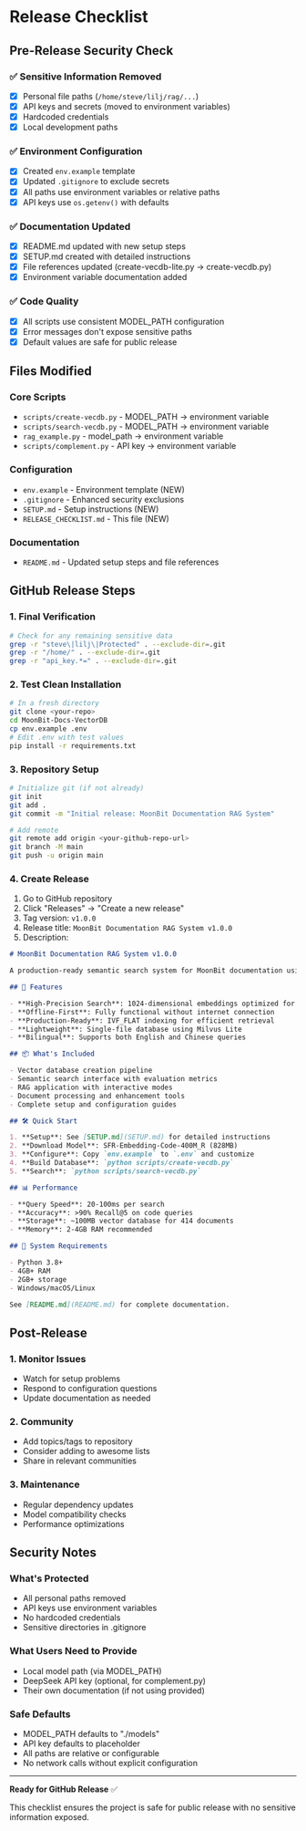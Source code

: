 # Release Checklist

## Pre-Release Security Check

### ✅ Sensitive Information Removed

- [x] Personal file paths (`/home/steve/lilj/rag/...`)
- [x] API keys and secrets (moved to environment variables)
- [x] Hardcoded credentials
- [x] Local development paths

### ✅ Environment Configuration

- [x] Created `env.example` template
- [x] Updated `.gitignore` to exclude secrets
- [x] All paths use environment variables or relative paths
- [x] API keys use `os.getenv()` with defaults

### ✅ Documentation Updated

- [x] README.md updated with new setup steps
- [x] SETUP.md created with detailed instructions
- [x] File references updated (create-vecdb-lite.py → create-vecdb.py)
- [x] Environment variable documentation added

### ✅ Code Quality

- [x] All scripts use consistent MODEL_PATH configuration
- [x] Error messages don't expose sensitive paths
- [x] Default values are safe for public release

## Files Modified

### Core Scripts
- `scripts/create-vecdb.py` - MODEL_PATH → environment variable
- `scripts/search-vecdb.py` - MODEL_PATH → environment variable  
- `rag_example.py` - model_path → environment variable
- `scripts/complement.py` - API key → environment variable

### Configuration
- `env.example` - Environment template (NEW)
- `.gitignore` - Enhanced security exclusions
- `SETUP.md` - Setup instructions (NEW)
- `RELEASE_CHECKLIST.md` - This file (NEW)

### Documentation
- `README.md` - Updated setup steps and file references

## GitHub Release Steps

### 1. Final Verification

```bash
# Check for any remaining sensitive data
grep -r "steve\|lilj\|Protected" . --exclude-dir=.git
grep -r "/home/" . --exclude-dir=.git
grep -r "api_key.*=" . --exclude-dir=.git
```

### 2. Test Clean Installation

```bash
# In a fresh directory
git clone <your-repo>
cd MoonBit-Docs-VectorDB
cp env.example .env
# Edit .env with test values
pip install -r requirements.txt
```

### 3. Repository Setup

```bash
# Initialize git (if not already)
git init
git add .
git commit -m "Initial release: MoonBit Documentation RAG System"

# Add remote
git remote add origin <your-github-repo-url>
git branch -M main
git push -u origin main
```

### 4. Create Release

1. Go to GitHub repository
2. Click "Releases" → "Create a new release"
3. Tag version: `v1.0.0`
4. Release title: `MoonBit Documentation RAG System v1.0.0`
5. Description:

```markdown
# MoonBit Documentation RAG System v1.0.0

A production-ready semantic search system for MoonBit documentation using SFR-Embedding-Code and Milvus Lite.

## 🚀 Features

- **High-Precision Search**: 1024-dimensional embeddings optimized for code
- **Offline-First**: Fully functional without internet connection  
- **Production-Ready**: IVF_FLAT indexing for efficient retrieval
- **Lightweight**: Single-file database using Milvus Lite
- **Bilingual**: Supports both English and Chinese queries

## 📦 What's Included

- Vector database creation pipeline
- Semantic search interface with evaluation metrics
- RAG application with interactive modes
- Document processing and enhancement tools
- Complete setup and configuration guides

## 🛠️ Quick Start

1. **Setup**: See [SETUP.md](SETUP.md) for detailed instructions
2. **Download Model**: SFR-Embedding-Code-400M_R (828MB)
3. **Configure**: Copy `env.example` to `.env` and customize
4. **Build Database**: `python scripts/create-vecdb.py`
5. **Search**: `python scripts/search-vecdb.py`

## 📊 Performance

- **Query Speed**: 20-100ms per search
- **Accuracy**: >90% Recall@5 on code queries
- **Storage**: ~100MB vector database for 414 documents
- **Memory**: 2-4GB RAM recommended

## 🔧 System Requirements

- Python 3.8+
- 4GB+ RAM
- 2GB+ storage
- Windows/macOS/Linux

See [README.md](README.md) for complete documentation.
```

## Post-Release

### 1. Monitor Issues
- Watch for setup problems
- Respond to configuration questions
- Update documentation as needed

### 2. Community
- Add topics/tags to repository
- Consider adding to awesome lists
- Share in relevant communities

### 3. Maintenance
- Regular dependency updates
- Model compatibility checks
- Performance optimizations

## Security Notes

### What's Protected
- All personal paths removed
- API keys use environment variables
- No hardcoded credentials
- Sensitive directories in .gitignore

### What Users Need to Provide
- Local model path (via MODEL_PATH)
- DeepSeek API key (optional, for complement.py)
- Their own documentation (if not using provided)

### Safe Defaults
- MODEL_PATH defaults to "./models"
- API key defaults to placeholder
- All paths are relative or configurable
- No network calls without explicit configuration

---

**Ready for GitHub Release** ✅

This checklist ensures the project is safe for public release with no sensitive information exposed.
